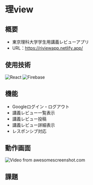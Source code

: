 # 理view

## 概要
+ 東京理科大学学生用講義レビューアプリ
+ URL：https://riviewapp.netlify.app/

## 使用技術
![React](https://img.shields.io/badge/React-20232A?style=flat&logo=react&logoColor=61DAFB)
![Firebase](https://img.shields.io/badge/Firebase-FFCA28?style=flat&logo=firebase&logoColor=white)

## 機能
+ Googleログイン・ログアウト
+ 講義レビュー一覧表示
+ 講義レビュー投稿
+ 講義レビュー詳細表示
+ レスポンシブ対応

## 動作画面
![Video from awesomescreenshot.com](https://www.awesomescreenshot.com/web/video/thumbnail/38778263?key=2818bac75533a7d9624a37cc74f2f1bd&size=960) 

## 課題
